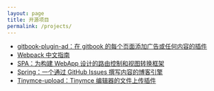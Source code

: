 ```yaml
---
layout: page
title: 开源项目
permalink: /projects/
---
```

<ul>
  <li><a href="https://github.com/zhaoda/gitbook-plugin-ad" target="_blank">gitbook-plugin-ad：在 gitbook 的每个页面添加广告或任何内容的插件</a></li>
  <li><a href="http://zhaoda.net/webpack-handbook" target="_blank">Webpack 中文指南</a></li>
  <li><a href="https://github.com/zhaoda/spa" target="_blank">SPA：为构建 WebApp 设计的路由控制和视图转换框架</a></li>
  <li><a href="https://github.com/zhaoda/spring" target="_blank">Spring：一个通过 GitHub Issues 撰写内容的博客引擎</a></li>
  <li><a href="https://github.com/zhaoda/tinymce-upload" target="_blank">Tinymce-upload：Tinymce 编辑器的文件上传插件</a></li>
</ul>